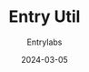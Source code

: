 ---
layout: page
title: Entry Util
type: entryjs
category: 'API문서'
order: 4
keywords: 
genre: 
description: 
thumbnail: 
author: Entrylabs
date: 2024-03-05
updated: 2024-03-05
---